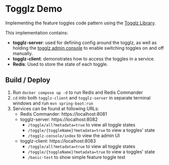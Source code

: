 # Togglz Demo

Implementing the feature toggles code pattern using the [Togglz Library](https://www.togglz.org/).

This implementation contains:
- **togglz-server**: used for defining config around the togglz, as well as holding the 
[togglz admin console](https://www.togglz.org/documentation/admin-console) to enable switching toggles on and off manually.
- **togglz-client**: demonstrates how to access the toggles in a service.
- **Redis**: Used to store the state of each toggle.


## Build / Deploy

1. Run `docker compose up -d` to run Redis and Redis Commander
2. `cd` into both `togglz-client` and `togglz-server` in separate terminal windows and run `mvn spring-boot:run`
3. Services can be found at following URLs:
   - Redis Commander: https://localhost:8081
   - togglz-server: https://localhost:8082
     - `/toggle/all?metadata=true` to view all toggle states
     - `/toggle/{toggleName}?metadata=true` to view a toggles' state
     - `/togglz-console/index` to view the admin UI
   - togglz-client: https://localhost:8083
     - `/toggle/all?metadata=true` to view all toggle states
     - `/toggle/{toggleName}?metadata=true` to view a toggles' state
     - `/basic-test` to show simple feature toggle test
